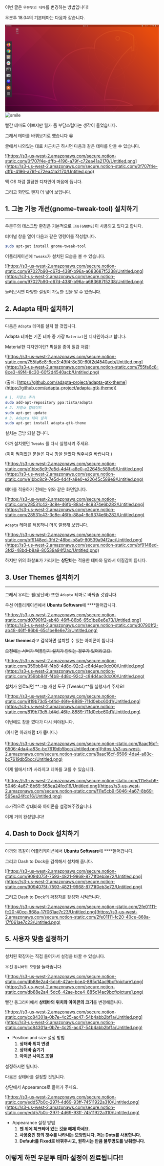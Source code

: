 이번 글은 `우분투의 테마`를 변경하는 방법입니다!

우분투 18.04의 기본테마는 다음과 같습니다.

![smile](/assets/img/2020-08-01/pic1.png)
![smile](/assets/smile.png)

빨간 테마도 이쁘지만 뭘가 좀 부담스럽다는 생각이 들었습니다.

그래서 테마를 바꿔보기로 했습니다 😀

글에서 나와있는 대로 차근차근 하시면 다음과 같은 테마를 만들 수 있습니다.

![https://s3-us-west-2.amazonaws.com/secure.notion-static.com/0f707f4e-dffb-4196-a79f-c72ea41a2170/Untitled.png](https://s3-us-west-2.amazonaws.com/secure.notion-static.com/0f707f4e-dffb-4196-a79f-c72ea41a2170/Untitled.png)

맥 OS 처럼 깔끔한 디자인이 마음에 듭니다.

그리고 화면도 왠지 더 넓어 보입니다.

## 1. 그놈 기능 개선(gnome-tweak-tool) 설치하기

---

우분투의 데스크탑 환경은 기본적으로 `그놈(GNOME)`이 사용되고 있다고 합니다.

터미널 창을 열어 다음과 같은 명령어를 작성합니다.

```bash
sudo apt-get install gnome-tweak-tool
```

어플리케이션에 `Tweaks`가 설치된 모습을 볼 수 있습니다.

![https://s3-us-west-2.amazonaws.com/secure.notion-static.com/97027b90-c67d-438f-b96a-a683687f5238/Untitled.png](https://s3-us-west-2.amazonaws.com/secure.notion-static.com/97027b90-c67d-438f-b96a-a683687f5238/Untitled.png)

눌러보시면 다양한 설정이 가능한 것을 알 수 있습니다.

## 2. Adapta 테마 설치하기

---

다음은 `Adapta`  테마를 설치 할 것입니다.

Adapta 테마는 기존 테마 중 가장 `Material`한 디자인이라고 합니다.

Material한 디자인이란?  픽셀을 종이 질감 처럼!

![https://s3-us-west-2.amazonaws.com/secure.notion-static.com/755fa6c8-8ce3-49f4-8c30-60f2d4540acb/Untitled.png](https://s3-us-west-2.amazonaws.com/secure.notion-static.com/755fa6c8-8ce3-49f4-8c30-60f2d4540acb/Untitled.png)

(출처: [https://github.com/adapta-project/adapta-gtk-theme](https://github.com/adapta-project/adapta-gtk-theme))

```bash
# 1. 저장소 추가
sudo add-apt-repository ppa:tista/adapta
# 2. 저장소 업데이트
sudo apt-get update
# 3. Adapta 테마 설치
sudo apt-get install adapta-gtk-theme
```

설치는 금방 되실 겁니다.

아까 설치했던 `Tweaks` 를 다시 실행시켜 주세요.

(이미 켜져있던 분들은 다시 창을 닫았다 켜주시길 바랍니다.)

![https://s3-us-west-2.amazonaws.com/secure.notion-static.com/e1bbc8c9-7e5d-4d4f-a8e0-e22645c589e9/Untitled.png](https://s3-us-west-2.amazonaws.com/secure.notion-static.com/e1bbc8c9-7e5d-4d4f-a8e0-e22645c589e9/Untitled.png)

테마를 적용하기 전에는 위와 같은 화면입니다.

![https://s3-us-west-2.amazonaws.com/secure.notion-static.com/28531c43-3c8e-46fb-88a4-8c9374e6b282/Untitled.png](https://s3-us-west-2.amazonaws.com/secure.notion-static.com/28531c43-3c8e-46fb-88a4-8c9374e6b282/Untitled.png)

`Adapta` 테마를 적용하니 더욱 깔끔해 보입니다.

![https://s3-us-west-2.amazonaws.com/secure.notion-static.com/bf9148ed-3fd2-48bd-b8a9-80539a94f2ac/Untitled.png](https://s3-us-west-2.amazonaws.com/secure.notion-static.com/bf9148ed-3fd2-48bd-b8a9-80539a94f2ac/Untitled.png)

하지만 위의 화살표가 가리키는 **상단바**는 적용한 테마와 달라서 이질감이 듭니다.

## 3. User Themes 설치하기

---

그래서 우리는 쉘(상단바) 또한 `Adapta` 테마로 바꿔줄 것입니다.

우선 어플리케이션에서 **Ubuntu Software**에 ****들어갑니다.

![https://s3-us-west-2.amazonaws.com/secure.notion-static.com/d07901f2-ab48-46ff-86b6-65c1be8e6e73/Untitled.png](https://s3-us-west-2.amazonaws.com/secure.notion-static.com/d07901f2-ab48-46ff-86b6-65c1be8e6e73/Untitled.png)

**User themes**라고 검색하면 설치할 수 있는 아이콘이 뜹니다.

~~오전에는 서버가 먹통인지 설치가 안되는 경우가 있어라고요.~~

![https://s3-us-west-2.amazonaws.com/secure.notion-static.com/359bb84f-f4b8-4d8c-92c2-c84d4ac0dc00/Untitled.png](https://s3-us-west-2.amazonaws.com/secure.notion-static.com/359bb84f-f4b8-4d8c-92c2-c84d4ac0dc00/Untitled.png)

설치가 완료되면 **그놈 개선 도구 (Tweaks)**를 실행시켜 주세요!

![https://s3-us-west-2.amazonaws.com/secure.notion-static.com/819b73d5-bf4d-46fe-8889-711d0ebc60d1/Untitled.png](https://s3-us-west-2.amazonaws.com/secure.notion-static.com/819b73d5-bf4d-46fe-8889-711d0ebc60d1/Untitled.png)

이번에도 창을 껐다가 다시 켜야됩니다.

(아니면 아래처럼 ❗가 뜹니다.)

![https://s3-us-west-2.amazonaws.com/secure.notion-static.com/8aac16cf-6506-4da4-a83c-bc7619db5bcc/Untitled.png](https://s3-us-west-2.amazonaws.com/secure.notion-static.com/8aac16cf-6506-4da4-a83c-bc7619db5bcc/Untitled.png)

이제 쉘에서 ❗가 사라지고 테마를 고를 수 있습니다.

![https://s3-us-west-2.amazonaws.com/secure.notion-static.com/f11e5cb9-5046-4a67-8b69-565ea24fcd16/Untitled.png](https://s3-us-west-2.amazonaws.com/secure.notion-static.com/f11e5cb9-5046-4a67-8b69-565ea24fcd16/Untitled.png)

추가적으로 상태바와 아이콘을 설정해주겠습니다.

이제 거의 완성입니다!

## 4. Dash to Dock 설치하기

---

아까와 똑같이 어플리케이션에서 **Ubuntu Software**에 ****들어갑니다.

그리고 Dash to Dock을 검색해서 설치해 줍니다.

![https://s3-us-west-2.amazonaws.com/secure.notion-static.com/9094075f-7593-4821-9968-8771f0eb3e72/Untitled.png](https://s3-us-west-2.amazonaws.com/secure.notion-static.com/9094075f-7593-4821-9968-8771f0eb3e72/Untitled.png)

그리고 Dash to Dock의 확장자를 활성화 시켜줍니다.

![https://s3-us-west-2.amazonaws.com/secure.notion-static.com/2fe01111-fc20-40ce-868a-17f061ae7c23/Untitled.png](https://s3-us-west-2.amazonaws.com/secure.notion-static.com/2fe01111-fc20-40ce-868a-17f061ae7c23/Untitled.png)

## 5. 사용자 맞춤 설정하기

---

설치된 확장자는 직접 들어가서 설정을 바꿀 수 있습니다.

우선 `톱니바퀴 모양`을 눌러줍니다.

![https://s3-us-west-2.amazonaws.com/secure.notion-static.com/db88e2a4-5dc6-42ae-bce4-885c14ac9bcf/picture1.png](https://s3-us-west-2.amazonaws.com/secure.notion-static.com/db88e2a4-5dc6-42ae-bce4-885c14ac9bcf/picture1.png)

빨간 동그라미에서 **상태바의 위치와 아이콘의 크기**를 변경해줍니다.

![https://s3-us-west-2.amazonaws.com/secure.notion-static.com/cc84301a-0b7e-4c25-ac47-54b4abb2bf1a/Untitled.png](https://s3-us-west-2.amazonaws.com/secure.notion-static.com/cc84301a-0b7e-4c25-ac47-54b4abb2bf1a/Untitled.png)

- Position and size 설정 방법
    1. **상태바 위치 변경**
    2. **상태바 숨기기**
    3. **아이콘 사이즈 조절**

설정하시면 됩니다.

다음은 상태바를 설정할 것입니다.

상단에서 Appearance로 들어가 주세요.

![https://s3-us-west-2.amazonaws.com/secure.notion-static.com/edd57b0c-297f-4d69-93ff-74511922a310/Untitled.png](https://s3-us-west-2.amazonaws.com/secure.notion-static.com/edd57b0c-297f-4d69-93ff-74511922a310/Untitled.png)

- Appearance 설정 방법
    1. **맨 위에 체크되어 있는 것을 해제 하세요.**
    2. **사용중인 창의 갯수를 나타내는 모양입니다. 저는 Dots를 사용합니다.**
    3. **Default를 Fixed로 바꿔주시고, 원하시는 만큼 불투명도를 낮춰줍니다.**

## 이렇게 하면 우분투 테마 설정이 완료됩니다!!
